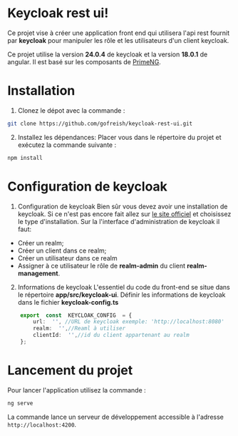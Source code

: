 
# Keycloak rest ui!

Ce projet vise à créer une application front end qui utilisera l'api rest fournit par **keycloak** pour manipuler les rôle et les utilisateurs d'un client keycloak.

Ce projet utilise la version **24.0.4** de keycloak et la version **18.0.1** de angular. Il est basé sur les composants de [PrimeNG](https://primeng.org/installation).

# Installation
1. Clonez le dépot avec la commande : 
````bash
git clone https://github.com/gofreish/keycloak-rest-ui.git
````
2. Installez les dépendances: 
Placer vous dans le répertoire du projet et exécutez la commande suivante : 
````bash
npm install
````

# Configuration de keycloak
1. Configuration de keycloak
Bien sûr vous devez avoir une installation de keycloak. Si ce n'est pas encore fait allez sur [le site officiel](https://www.keycloak.org/downloads) et choisissez le type d'installation.
Sur la l'interface d'administration de keycloak il faut: 
- Créer un realm;
- Créer un client dans ce realm;
- Créer un utilisateur dans ce realm
- Assigner à ce utilisateur le rôle de **realm-admin** du client **realm-management**.

2. Informations de keycloak
L'essentiel du code du front-end se situe dans le répertoire **app/src/keycloak-ui**.
Définir les informations de keycloak dans le fichier **keycloak-config.ts**
````typescript
	export  const  KEYCLOAK_CONFIG  = {
		url:  '', //URL de keycloak exemple: 'http://localhost:8080'
		realm:  '',//Reaml à utiliser
		clientId:  '',//id du client appartenant au realm
	};
````

# Lancement du projet
Pour lancer l'application utilisez la commande : 
````bash
ng serve
````
La commande lance un serveur de développement accessible à l'adresse `http://localhost:4200`.